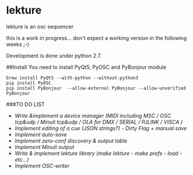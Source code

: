 # lekture
lekture is an osc sequencer

this is a work in progress… don't expect a working version in the following weeks ;-)

Development is done under python 2.7.

##Install
You need to install PyQt5, PyOSC and PyBonjour module

    brew install PyQt5 --with-python --without-python3
    pip install PyOSC
    pip install PyBonjour  --allow-external PyBonjour --allow-unverified PyBonjour

###TO DO LIST
* *Write &implement a device manager (MIDI including MSC / OSC tcp&udp / Minuit tcp&udp / OLA for DMX / SERIAL / PJLINK / VISCA )*    
* *Implement editing of a cue (JSON strings?) - Dirty Flag + manual save*    
* *Implement auto-save*    
* *Implement zero-conf discovery & output table*     
* *Implement Minuit output*     
* *Write & implement lekture library (make lekture - make prefs - load - etc…)*     
* *Implement OSC-writer*     
